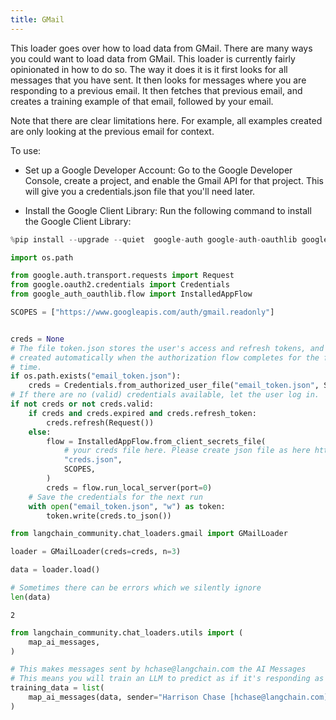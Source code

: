 ```yaml
---
title: GMail
---
```


This loader goes over how to load data from GMail. There are many ways you could want to load data from GMail. This loader is currently fairly opinionated in how to do so. The way it does it is it first looks for all messages that you have sent. It then looks for messages where you are responding to a previous email. It then fetches that previous email, and creates a training example of that email, followed by your email.

Note that there are clear limitations here. For example, all examples created are only looking at the previous email for context.

To use:

- Set up a Google Developer Account: Go to the Google Developer Console, create a project, and enable the Gmail API for that project. This will give you a credentials.json file that you'll need later.

- Install the Google Client Library: Run the following command to install the Google Client Library:

```python
%pip install --upgrade --quiet  google-auth google-auth-oauthlib google-auth-httplib2 google-api-python-client
```

```python
import os.path

from google.auth.transport.requests import Request
from google.oauth2.credentials import Credentials
from google_auth_oauthlib.flow import InstalledAppFlow

SCOPES = ["https://www.googleapis.com/auth/gmail.readonly"]


creds = None
# The file token.json stores the user's access and refresh tokens, and is
# created automatically when the authorization flow completes for the first
# time.
if os.path.exists("email_token.json"):
    creds = Credentials.from_authorized_user_file("email_token.json", SCOPES)
# If there are no (valid) credentials available, let the user log in.
if not creds or not creds.valid:
    if creds and creds.expired and creds.refresh_token:
        creds.refresh(Request())
    else:
        flow = InstalledAppFlow.from_client_secrets_file(
            # your creds file here. Please create json file as here https://cloud.google.com/docs/authentication/getting-started
            "creds.json",
            SCOPES,
        )
        creds = flow.run_local_server(port=0)
    # Save the credentials for the next run
    with open("email_token.json", "w") as token:
        token.write(creds.to_json())
```

```python
from langchain_community.chat_loaders.gmail import GMailLoader
```

```python
loader = GMailLoader(creds=creds, n=3)
```

```python
data = loader.load()
```

```python
# Sometimes there can be errors which we silently ignore
len(data)
```

```output
2
```

```python
from langchain_community.chat_loaders.utils import (
    map_ai_messages,
)
```

```python
# This makes messages sent by hchase@langchain.com the AI Messages
# This means you will train an LLM to predict as if it's responding as hchase
training_data = list(
    map_ai_messages(data, sender="Harrison Chase [hchase@langchain.com](mailto:hchase@langchain.com)")
)
```

```python

```
